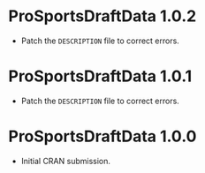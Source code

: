 # ProSportsDraftData 1.0.2

* Patch the `DESCRIPTION` file to correct errors.

# ProSportsDraftData 1.0.1

* Patch the `DESCRIPTION` file to correct errors.

# ProSportsDraftData 1.0.0

* Initial CRAN submission.
